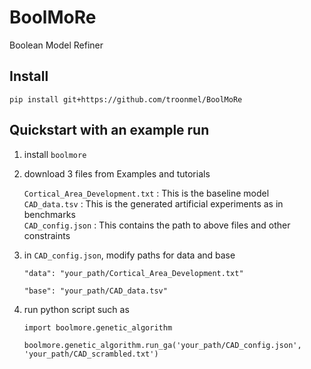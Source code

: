 # BoolMoRe
Boolean Model Refiner


## Install
```
pip install git+https://github.com/troonmel/BoolMoRe
```

## Quickstart with an example run

1. install `boolmore`
2. download 3 files from Examples and tutorials

   `Cortical_Area_Development.txt` : This is the baseline model  
   `CAD_data.tsv` : This is the generated artificial experiments as in benchmarks  
   `CAD_config.json` : This contains the path to above files and other constraints
       
3. in `CAD_config.json`, modify paths for data and base

   ```
   "data": "your_path/Cortical_Area_Development.txt"
   
   "base": "your_path/CAD_data.tsv"
   ```

4. run python script such as

   ```
   import boolmore.genetic_algorithm

   boolmore.genetic_algorithm.run_ga('your_path/CAD_config.json', 'your_path/CAD_scrambled.txt')
   ```
